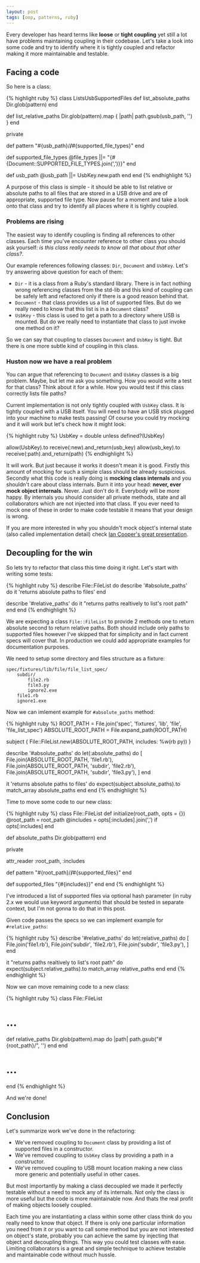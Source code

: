 ```yaml
---
layout: post
tags: [oop, patterns, ruby]
---
```

Every developer has heard terms like **loose** or **tight coupling** yet still
a lot have problems maintaining coupling in their codebase. Let's take a look into
some code and try to identify where it is tightly coupled and refactor making it
more maintainable and testable.

## Facing a code

So here is a class:

{% highlight ruby %}
class ListsUsbSupportedFiles
  def list_absolute_paths
    Dir.glob(pattern)
  end

  def list_relative_paths
    Dir.glob(pattern).map { |path| path.gsub(usb_path, '') }
  end

  private

  def pattern
    "#{usb_path}/**/**#{supported_file_types}"
  end

  def supported_file_types
    @file_types ||= "{#{Document::SUPPORTED_FILE_TYPES.join(',')}}"
  end

  def usb_path
    @usb_path ||= UsbKey.new.path
  end
end
{% endhighlight %}

A purpose of this class is simple - it should be able to list relative or
absolute paths to all files that are stored in a USB drive and are of
appropriate, supported file type. Now pause for a moment and take a look
onto that class and try to identify all places where it is tightly
coupled.

### Problems are rising

The easiest way to identify coupling is finding all references to other
classes. Each time you've encounter reference to other class you should
ask yourself: *is this class really needs to know all that about that
other class?*.

Our example references following classes: `Dir`, `Document` and `UsbKey`.
Let's try answering above question for each of them:

* `Dir` - it is a class from a Ruby's standard library. There is in fact
nothing wrong referencing classes from the std-lib and this kind of coupling
can be safely left and refactored only if there is a good reason behind
that.
* `Document` - that class provides us a list of supported files. But do
we really need to know that this list is in a `Document` class?
* `UsbKey` - this class is used to get a path to a directory where
USB is mounted. But do we really need to instantiate that class to just
invoke one method on it?

So we can say that coupling to classes `Document` and `UsbKey` is tight.
But there is one more subtle kind of coupling in this class.

### Huston now we have a real problem

You can argue that referencing to `Document` and `UsbKey` classes is
a big problem. Maybe, but let me ask you something. How you would
write a test for that class? Think about it for a while. How you would
test if this class correctly lists file paths?

Current implementation is not only tightly coupled with `UsbKey` class.
It is tightly coupled with a USB itself. You will need to have an USB
stick plugged into your machine to make tests passing! Of course you
could try mocking and it will work but let's check how it might look:

{% highlight ruby %}
UsbKey = double unless defined?(UsbKey)

allow(UsbKey).to receive(:new).and_return(usb_key)
allow(usb_key).to receive(:path).and_return(path)
{% endhighlight %}

It will work. But just because it works it doesn't mean it is good.
Firstly this amount of mocking for such a simple class should be already
suspicious. Secondly what this code is really doing is **mocking
class internals** and you shouldn't care about class internals.
Burn it into your head: **never, ever mock object internals**. Never.
Just don't do it. Everybody will be more happy. By internals you should
consider all private methods, state and all collaborators which are not
injected into that class. If you ever need to mock one of these in order
to make code testable it means that your design is wrong.

If you are more interested in why you shouldn't mock object's internal state
(also called implementation detail) check [Ian Cooper's great presentation][1].

## Decoupling for the win

So lets try to refactor that class this time doing it right. Let's
start with writing some tests:

{% highlight ruby %}
describe File::FileList do
  describe '#absolute_paths' do
    it 'returns absolute paths to files'
  end

  describe '#relative_paths' do
    it "returns paths realtively to list's root path"
  end
end
{% endhighlight %}

We are expecting a class `File::FileList` to provide 2 methods
one to return absolute second to return relative paths. Both should
include only paths to supported files however I've skipped that
for simplicity and in fact current specs will cover that. In production we
could add appropriate examples for documentation purposes.

We need to setup some directory and files structure as a fixture:

```
spec/fixtures/lib/file/file_list_spec/
    subdir/
        file2.rb
        file3.py
        ignore2.exe
    file1.rb
    ignore1.exe
```

Now we can imlement example for `#absolute_paths` method:

{% highlight ruby %}
ROOT_PATH = File.join('spec', 'fixtures', 'lib', 'file', 'file_list_spec')
ABSOLUTE_ROOT_PATH = File.expand_path(ROOT_PATH)

subject { File::FileList.new(ABSOLUTE_ROOT_PATH, includes: %w(rb py)) }

describe '#absolute_paths' do
  let(:absolute_paths) do
    [
      File.join(ABSOLUTE_ROOT_PATH, 'file1.rb'),
      File.join(ABSOLUTE_ROOT_PATH, 'subdir', 'file2.rb'),
      File.join(ABSOLUTE_ROOT_PATH, 'subdir', 'file3.py'),
    ]
  end

  it 'returns absolute paths to files' do
    expect(subject.absolute_paths).to match_array absolute_paths
  end
end
{% endhighlight %}

Time to move some code to our new class:

{% highlight ruby %}
class File::FileList
  def initialize(root_path, opts = {})
    @root_path = root_path
    @includes  = opts[:includes].join(',') if opts[:includes]
  end

  def absolute_paths
    Dir.glob(pattern)
  end

  private

  attr_reader :root_path, :includes

  def pattern
    "#{root_path}/**/**#{supported_files}"
  end

  def supported_files
    "{#{includes}}"
  end
end
{% endhighlight %}

I've introduced a list of supported files via optional hash parameter
(in ruby 2.x we would use keyword arguments) that should be tested in
separate context, but I'm not gonna to do that in this post.

Given code passes the specs so we can implement example for `#relative_paths`:

{% highlight ruby %}
describe '#relative_paths' do
  let(:relative_paths) do
    [
      File.join('file1.rb'),
      File.join('subdir', 'file2.rb'),
      File.join('subdir', 'file3.py'),
    ]
  end

  it "returns paths realtively to list's root path" do
    expect(subject.relative_paths).to match_array relative_paths
  end
end
{% endhighlight %}

Now we can move remaining code to a new class:

{% highlight ruby %}
class File::FileList

  # ...

  def relative_paths
    Dir.glob(pattern).map do |path|
      path.gsub("#{root_path}/", '')
    end
  end

  # ...

end
{% endhighlight %}

And we're done!

## Conclusion

Let's summarize work we've done in the refactoring:

* We've removed coupling to `Document` class by providing a list
of supported files in a constructor.
* We've removed coupling to `UsbKey` class by providing a path
in a constructor.
* We've removed coupling to USB mount location making a new class
more generic and potentially useful in other cases.

But most importantly by making a class decoupled we made it perfectly
testable without a need to mock any of its internals. Not only the
class is more useful but the code is more maintainable now. And thats the
real profit of making objects loosely coupled.

Each time you are instantiating a class within some other class think
do you really need to know that object. If there is only one particular
information you need from it or you want to call some method but
you are not interested on object's state, probably you can achieve the
same by injecting that object and decoupling things. This way you could
test classes with ease. Limiting collaborators is a great and simple
technique to achieve testable and maintainable code without much hussle.

[1]: http://vimeo.com/68375232

